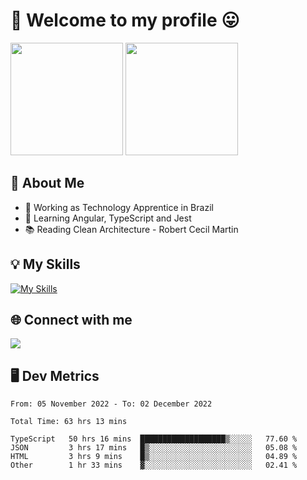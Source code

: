 # 🎉 Welcome to my profile 😛

<div>
  <img height="180em" src="https://github-readme-stats.vercel.app/api?username=VinicciusSantos&show_icons=true&icon_color=fff&include_all_commits=true&count_private=true&bg_color=30,0D1117,394AAB&title_color=fff&text_color=fff"/>
  <img height="180em" src="https://github-readme-stats.vercel.app/api/top-langs/?username=VinicciusSantos&langs_count=8&layout=compact&include_all_commits=true&count_private=true&bg_color=30,324295,324295&title_color=fff&text_color=fff"/>
</div>


## 📖 About Me
- 🔭 Working as Technology Apprentice in Brazil
- 🌱 Learning Angular, TypeScript and Jest
- 📚 Reading Clean Architecture - Robert Cecil Martin

## 💡 My Skills

[![My Skills](https://skills.thijs.gg/icons?i=angular,react,html,css,sass,bootstrap,ts,js,nodejs,git,c,py,postgres)](https://github.com/VinicciusSantos)

## 🌐 Connect with me

<a href="https://www.linkedin.com/in/vinicius-guedes-b817aa223/"><img src="https://img.shields.io/badge/LinkedIn-0077B5?style=for-the-badge&logo=linkedin&logoColor=white"/></a>

## 🖥️ Dev Metrics

<!--START_SECTION:waka-->

```text
From: 05 November 2022 - To: 02 December 2022

Total Time: 63 hrs 13 mins

TypeScript   50 hrs 16 mins  ███████████████████▒░░░░░   77.60 %
JSON         3 hrs 17 mins   █▒░░░░░░░░░░░░░░░░░░░░░░░   05.08 %
HTML         3 hrs 9 mins    █▒░░░░░░░░░░░░░░░░░░░░░░░   04.89 %
Other        1 hr 33 mins    ▓░░░░░░░░░░░░░░░░░░░░░░░░   02.41 %
```

<!--END_SECTION:waka-->

